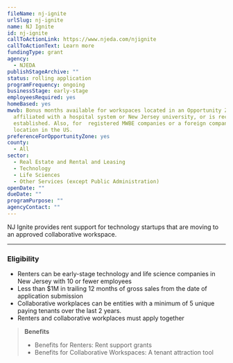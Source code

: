 ```yaml
---
fileName: nj-ignite
urlSlug: nj-ignite
name: NJ Ignite
id: nj-ignite
callToActionLink: https://www.njeda.com/njignite
callToActionText: Learn more
fundingType: grant
agency:
  - NJEDA
publishStageArchive: ""
status: rolling application
programFrequency: ongoing
businessStage: early-stage
employeesRequired: yes
homeBased: yes
mwvb: Bonus months available for workspaces located in an Opportunity Zone,
  affiliated with a hospital system or New Jersey university, or is recently
  established. Also, for  registered MWBE companies or a foreign company’s first
  location in the US.
preferenceForOpportunityZone: yes
county:
  - All
sector:
  - Real Estate and Rental and Leasing
  - Technology
  - Life Sciences
  - Other Services (except Public Administration)
openDate: ""
dueDate: ""
programPurpose: ""
agencyContact: ""
---
```


NJ Ignite provides rent support for technology startups that are moving to an approved collaborative workspace.

---

### Eligibility

- Renters can be early-stage technology and life science companies in New Jersey with 10 or fewer employees
- Less than $1M in trailing 12 months of gross sales from the date of application submission
- Collaborative workplaces can be entities with a minimum of 5 unique paying tenants over the last 2 years.
- Renters and collaborative workplaces must apply together

> **Benefits**
>
> - Benefits for Renters: Rent support grants
> - Benefits for Collaborative Workspaces: A tenant attraction tool
